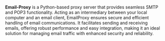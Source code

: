 **Email-Proxy** is a Python-based proxy server that provides seamless SMTP and POP3 functionality. Acting as an intermediary between your local computer and an email client, EmailProxy ensures secure and efficient handling of email communications. It facilitates sending and receiving emails, offering robust performance and easy integration, making it an ideal solution for managing email traffic with enhanced security and reliability.
